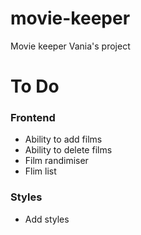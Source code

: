 # movie-keeper
Movie keeper Vania's project


# To Do
### Frontend
- Ability to add films
- Ability to delete films
- Film randimiser
- Flim list
### Styles
- Add styles